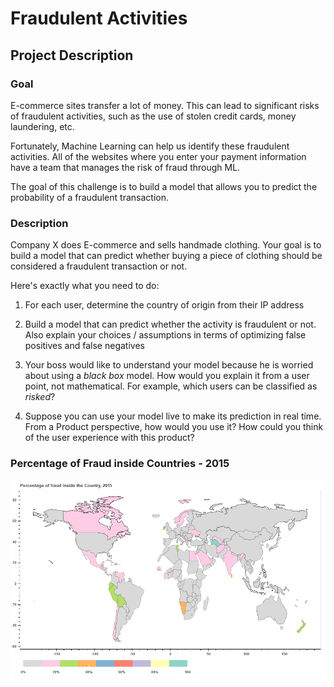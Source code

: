 # Fraudulent Activities

## Project Description

### Goal

E-commerce sites transfer a lot of money. This can lead to significant risks of fraudulent activities, such as the use of stolen credit cards, money laundering, etc.</br>

Fortunately, Machine Learning can help us identify these fraudulent activities. All of the websites where you enter your payment information have a team that manages the risk of fraud through ML.</br>

The goal of this challenge is to build a model that allows you to predict the probability of a fraudulent transaction.</br>

### Description

Company X does E-commerce and sells handmade clothing. Your goal is to build a model that can predict whether buying a piece of clothing should be considered a fraudulent transaction or not.</br>

Here's exactly what you need to do:

1. For each user, determine the country of origin from their IP address

2. Build a model that can predict whether the activity is fraudulent or not. Also explain your choices / assumptions in terms of optimizing false positives and false negatives

3. Your boss would like to understand your model because he is worried about using a _black box_ model. How would you explain it from a user point, not mathematical. For example, which users can be classified as _risked_?

4. Suppose you can use your model live to make its prediction in real time. From a Product perspective, how would you use it? How could you think of the user experience with this product?

### Percentage of Fraud inside Countries - 2015

<p align="center">
  <img src="https://raw.githubusercontent.com/ZoziLaMalice/fraudulent_activities/master/percentage-of-fraud-inside-the-country-2015.png">
<p/>
